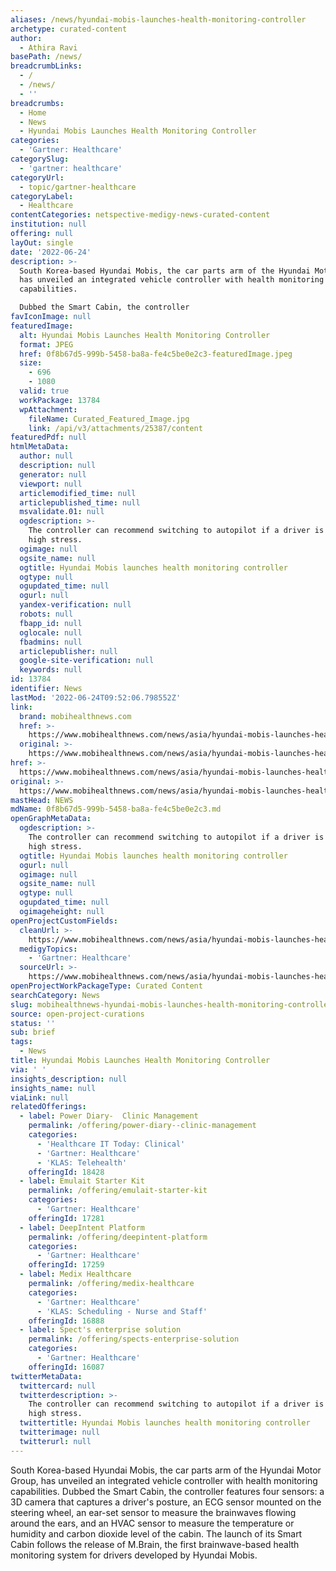 ```yaml
---
aliases: /news/hyundai-mobis-launches-health-monitoring-controller
archetype: curated-content
author:
  - Athira Ravi
basePath: /news/
breadcrumbLinks:
  - /
  - /news/
  - ''
breadcrumbs:
  - Home
  - News
  - Hyundai Mobis Launches Health Monitoring Controller
categories:
  - 'Gartner: Healthcare'
categorySlug:
  - 'gartner: healthcare'
categoryUrl:
  - topic/gartner-healthcare
categoryLabel:
  - Healthcare
contentCategories: netspective-medigy-news-curated-content
institution: null
offering: null
layOut: single
date: '2022-06-24'
description: >-
  South Korea-based Hyundai Mobis, the car parts arm of the Hyundai Motor Group,
  has unveiled an integrated vehicle controller with health monitoring
  capabilities.

  Dubbed the Smart Cabin, the controller
favIconImage: null
featuredImage:
  alt: Hyundai Mobis Launches Health Monitoring Controller
  format: JPEG
  href: 0f8b67d5-999b-5458-ba8a-fe4c5be0e2c3-featuredImage.jpeg
  size:
    - 696
    - 1080
  valid: true
  workPackage: 13784
  wpAttachment:
    fileName: Curated_Featured_Image.jpg
    link: /api/v3/attachments/25387/content
featuredPdf: null
htmlMetaData:
  author: null
  description: null
  generator: null
  viewport: null
  articlemodified_time: null
  articlepublished_time: null
  msvalidate.01: null
  ogdescription: >-
    The controller can recommend switching to autopilot if a driver is under
    high stress.
  ogimage: null
  ogsite_name: null
  ogtitle: Hyundai Mobis launches health monitoring controller
  ogtype: null
  ogupdated_time: null
  ogurl: null
  yandex-verification: null
  robots: null
  fbapp_id: null
  oglocale: null
  fbadmins: null
  articlepublisher: null
  google-site-verification: null
  keywords: null
id: 13784
identifier: News
lastMod: '2022-06-24T09:52:06.798552Z'
link:
  brand: mobihealthnews.com
  href: >-
    https://www.mobihealthnews.com/news/asia/hyundai-mobis-launches-health-monitoring-controller
  original: >-
    https://www.mobihealthnews.com/news/asia/hyundai-mobis-launches-health-monitoring-controller
href: >-
  https://www.mobihealthnews.com/news/asia/hyundai-mobis-launches-health-monitoring-controller
original: >-
  https://www.mobihealthnews.com/news/asia/hyundai-mobis-launches-health-monitoring-controller
mastHead: NEWS
mdName: 0f8b67d5-999b-5458-ba8a-fe4c5be0e2c3.md
openGraphMetaData:
  ogdescription: >-
    The controller can recommend switching to autopilot if a driver is under
    high stress.
  ogtitle: Hyundai Mobis launches health monitoring controller
  ogurl: null
  ogimage: null
  ogsite_name: null
  ogtype: null
  ogupdated_time: null
  ogimageheight: null
openProjectCustomFields:
  cleanUrl: >-
    https://www.mobihealthnews.com/news/asia/hyundai-mobis-launches-health-monitoring-controller
  medigyTopics:
    - 'Gartner: Healthcare'
  sourceUrl: >-
    https://www.mobihealthnews.com/news/asia/hyundai-mobis-launches-health-monitoring-controller
openProjectWorkPackageType: Curated Content
searchCategory: News
slug: mobihealthnews-hyundai-mobis-launches-health-monitoring-controller
source: open-project-curations
status: ''
sub: brief
tags:
  - News
title: Hyundai Mobis Launches Health Monitoring Controller
via: ' '
insights_description: null
insights_name: null
viaLink: null
relatedOfferings:
  - label: Power Diary-  Clinic Management
    permalink: /offering/power-diary--clinic-management
    categories:
      - 'Healthcare IT Today: Clinical'
      - 'Gartner: Healthcare'
      - 'KLAS: Telehealth'
    offeringId: 18428
  - label: Emulait Starter Kit
    permalink: /offering/emulait-starter-kit
    categories:
      - 'Gartner: Healthcare'
    offeringId: 17281
  - label: DeepIntent Platform
    permalink: /offering/deepintent-platform
    categories:
      - 'Gartner: Healthcare'
    offeringId: 17259
  - label: Medix Healthcare
    permalink: /offering/medix-healthcare
    categories:
      - 'Gartner: Healthcare'
      - 'KLAS: Scheduling - Nurse and Staff'
    offeringId: 16888
  - label: Spect's enterprise solution
    permalink: /offering/spects-enterprise-solution
    categories:
      - 'Gartner: Healthcare'
    offeringId: 16087
twitterMetaData:
  twittercard: null
  twitterdescription: >-
    The controller can recommend switching to autopilot if a driver is under
    high stress.
  twittertitle: Hyundai Mobis launches health monitoring controller
  twitterimage: null
  twitterurl: null
---
```

<p>South Korea-based Hyundai Mobis, the car parts arm of the Hyundai Motor Group, has unveiled an integrated vehicle controller with health monitoring capabilities.
Dubbed the Smart Cabin, the controller features four sensors: a 3D camera that captures a driver's posture, an ECG sensor mounted on the steering wheel, an ear-set sensor to measure the brainwaves flowing around the ears, and an HVAC sensor to measure the temperature or humidity and carbon dioxide level of the cabin.
The launch of its Smart Cabin follows the release of M.Brain, the first brainwave-based health monitoring system for drivers developed by Hyundai Mobis.</p>